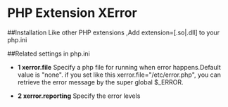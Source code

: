 PHP Extension XError
======

##Installation
Like other PHP extensions ,Add extension=[.so|.dll] to your php.ini

##Related settings in php.ini

- **1 xerror.file**
   Specify a php file for running when error happens.Default value is "none".
if you set like this xerror.file="/etc/error.php", you can retrieve  the error message by the super global $_ERROR.


- **2 xerror.reporting**
  Specify the error levels 




